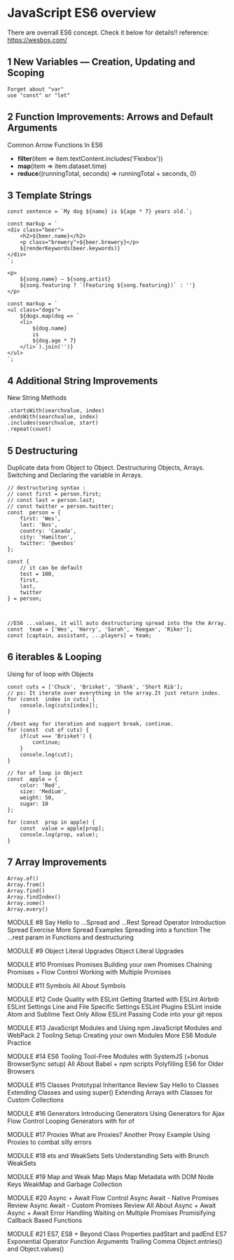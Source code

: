# JavaScript ES6 overview
There are overrall ES6 concept. Check it below for details!!
reference: https://wesbos.com/

## 1 New Variables — Creation, Updating and Scoping
	Forget about "var"
	use "const" or "let"
	
## 2 Function Improvements: Arrows and Default Arguments
Common Arrow Functions In ES6
 - **filter**(item  => item.textContent.includes('Flexbox'))
 - **map**(item  => item.dataset.time)
 - **reduce**((runningTotal, seconds) =>  runningTotal + seconds, 0)

## 3 Template Strings
```
const sentence = `My dog ${name} is ${age * 7} years old.`;

const markup = `
<div class="beer">
    <h2>${beer.name}</h2>
	<p class="brewery">${beer.brewery}</p>
	${renderKeywords(beer.keywords)}
</div>
`;

<p>
	${song.name} — ${song.artist}
	${song.featuring ? `(Featuring ${song.featuring})` : ''}
</p>

const markup = `
<ul class="dogs">
	${dogs.map(dog => `
	<li>
		${dog.name}
		is
		${dog.age * 7}
	</li>`).join('')}
</ul>
`;
```
	
## 4 Additional String Improvements
New String Methods
```
.startsWith(searchvalue, index)
.endsWith(searchvalue, index)
.includes(searchvalue, start)
.repeat(count)
```

## 5 Destructuring
Duplicate data from Object to Object.
Destructuring Objects,  Arrays. Switching and Declaring the variable in Arrays.
	
	// destructuring syntax :
	// const first = person.first;
	// const last = person.last;
	// const twitter = person.twitter;
	const  person = {
		first: 'Wes',
		last: 'Bos',
		country: 'Canada',
		city: 'Hamilton',
		twitter: '@wesbos'
	};
	
	const {
		// it can be default
		test = 100,
		first,
		last,
		twitter
	} = person;
	


	//ES6 ...values, it will auto destructuring spread into the the Array.
	const  team = ['Wes', 'Harry', 'Sarah', 'Keegan', 'Riker'];
	const [captain, assistant, ...players] = team;

## 6 iterables & Looping
Using for of loop with Objects
```
const cuts = ['Chuck', 'Brisket', 'Shank', 'Short Rib'];
// ps: It iterate over everything in the array.It just return index.
for (const  index in cuts) {
	console.log(cuts[index]);
}

//best way for iteration and support break, continue.
for (const  cut of cuts) {
	if(cut === 'Brisket') {
		continue;
	}
	console.log(cut);
}

// for of loop in Object
const  apple = {
	color: 'Red',
	size: 'Medium',
	weight: 50,
	sugar: 10
};

for (const  prop in apple) {
	const  value = apple[prop];
	console.log(prop, value);
}
```

## 7 Array Improvements
	Array.of()
	Array.from()
	Array.find()
	Array.findIndex()
	Array.some()
	Array.every()

MODULE #8 Say Hello to ...Spread and ...Rest
	Spread Operator Introduction
	Spread Exercise
	More Spread Examples
	Spreading into a function
	The ...rest param in Functions and destructuring

MODULE #9 Object Literal Upgrades
	Object Literal Upgrades
	
MODULE #10 Promises
	Promises
	Building your own Promises
	Chaining Promises + Flow Control
	Working with Multiple Promises

MODULE #11 Symbols
	All About Symbols

MODULE #12 Code Quality with ESLint
	Getting Started with ESLint
	Airbnb ESLint Settings
	Line and File Specific Settings
	ESLint Plugins
	ESLint inside Atom and Sublime Text
	Only Allow ESLint Passing Code into your git repos
	
MODULE #13 JavaScript Modules and Using npm
	JavaScript Modules and WebPack 2 Tooling Setup
	Creating your own Modules
	More ES6 Module Practice

MODULE #14 ES6 Tooling
	Tool-Free Modules with SystemJS (+bonus BrowserSync setup)
	All About Babel + npm scripts
	Polyfilling ES6 for Older Browsers

MODULE #15 Classes
	Prototypal Inheritance Review
	Say Hello to Classes
	Extending Classes and using super()
	Extending Arrays with Classes for Custom Collections

MODULE #16 Generators
	Introducing Generators
	Using Generators for Ajax Flow Control
	Looping Generators with for of

MODULE #17 Proxies
	What are Proxies?
	Another Proxy Example
	Using Proxies to combat silly errors

MODULE #18 ets and WeakSets
	Sets
	Understanding Sets with Brunch
	WeakSets

MODULE #19 Map and Weak Map
	Maps
	Map Metadata with DOM Node Keys
	WeakMap and Garbage Collection

MODULE #20 Async + Await Flow Control
	Async Await - Native Promises Review
	Async Await - Custom Promises Review
	All About Async + Await
	Async + Await Error Handling
	Waiting on Multiple Promises
	Promisifying Callback Based Functions

MODULE #21 ES7, ES8 + Beyond
	Class Properties
	padStart and padEnd
	ES7 Exponential Operator
	Function Arguments Trailing Comma
	Object.entries() and Object.values()
